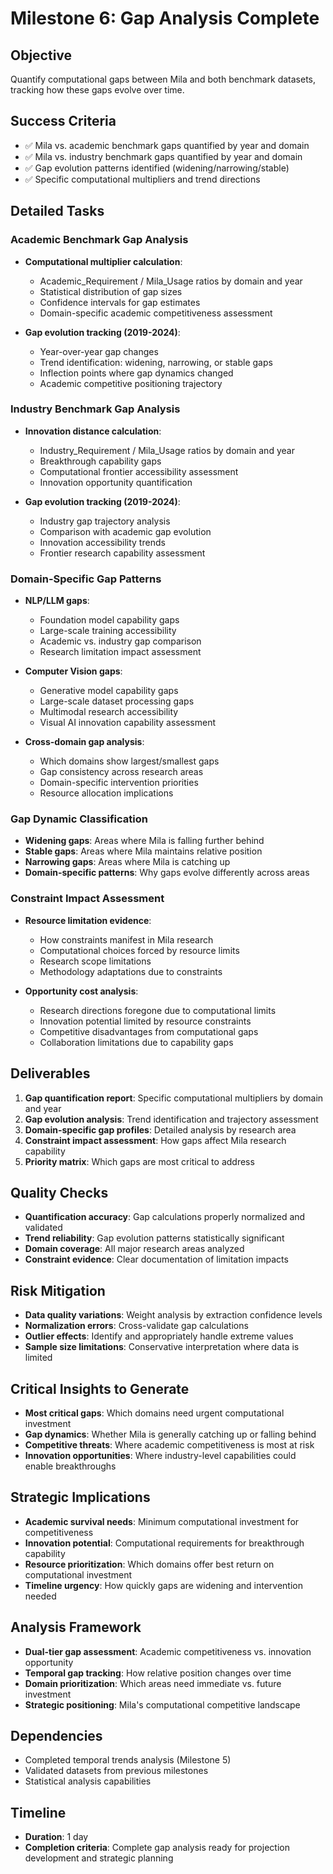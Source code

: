 # Milestone 6: Gap Analysis Complete

## Objective
Quantify computational gaps between Mila and both benchmark datasets, tracking how these gaps evolve over time.

## Success Criteria
- ✅ Mila vs. academic benchmark gaps quantified by year and domain
- ✅ Mila vs. industry benchmark gaps quantified by year and domain
- ✅ Gap evolution patterns identified (widening/narrowing/stable)
- ✅ Specific computational multipliers and trend directions

## Detailed Tasks

### Academic Benchmark Gap Analysis
- **Computational multiplier calculation**:
  - Academic_Requirement / Mila_Usage ratios by domain and year
  - Statistical distribution of gap sizes
  - Confidence intervals for gap estimates
  - Domain-specific academic competitiveness assessment

- **Gap evolution tracking (2019-2024)**:
  - Year-over-year gap changes
  - Trend identification: widening, narrowing, or stable gaps
  - Inflection points where gap dynamics changed
  - Academic competitive positioning trajectory

### Industry Benchmark Gap Analysis
- **Innovation distance calculation**:
  - Industry_Requirement / Mila_Usage ratios by domain and year
  - Breakthrough capability gaps
  - Computational frontier accessibility assessment
  - Innovation opportunity quantification

- **Gap evolution tracking (2019-2024)**:
  - Industry gap trajectory analysis
  - Comparison with academic gap evolution
  - Innovation accessibility trends
  - Frontier research capability assessment

### Domain-Specific Gap Patterns
- **NLP/LLM gaps**:
  - Foundation model capability gaps
  - Large-scale training accessibility
  - Academic vs. industry gap comparison
  - Research limitation impact assessment

- **Computer Vision gaps**:
  - Generative model capability gaps
  - Large-scale dataset processing gaps
  - Multimodal research accessibility
  - Visual AI innovation capability assessment

- **Cross-domain gap analysis**:
  - Which domains show largest/smallest gaps
  - Gap consistency across research areas
  - Domain-specific intervention priorities
  - Resource allocation implications

### Gap Dynamic Classification
- **Widening gaps**: Areas where Mila is falling further behind
- **Stable gaps**: Areas where Mila maintains relative position
- **Narrowing gaps**: Areas where Mila is catching up
- **Domain-specific patterns**: Why gaps evolve differently across areas

### Constraint Impact Assessment
- **Resource limitation evidence**:
  - How constraints manifest in Mila research
  - Computational choices forced by resource limits
  - Research scope limitations
  - Methodology adaptations due to constraints

- **Opportunity cost analysis**:
  - Research directions foregone due to computational limits
  - Innovation potential limited by resource constraints
  - Competitive disadvantages from computational gaps
  - Collaboration limitations due to capability gaps

## Deliverables
1. **Gap quantification report**: Specific computational multipliers by domain and year
2. **Gap evolution analysis**: Trend identification and trajectory assessment
3. **Domain-specific gap profiles**: Detailed analysis by research area
4. **Constraint impact assessment**: How gaps affect Mila research capability
5. **Priority matrix**: Which gaps are most critical to address

## Quality Checks
- **Quantification accuracy**: Gap calculations properly normalized and validated
- **Trend reliability**: Gap evolution patterns statistically significant
- **Domain coverage**: All major research areas analyzed
- **Constraint evidence**: Clear documentation of limitation impacts

## Risk Mitigation
- **Data quality variations**: Weight analysis by extraction confidence levels
- **Normalization errors**: Cross-validate gap calculations
- **Outlier effects**: Identify and appropriately handle extreme values
- **Sample size limitations**: Conservative interpretation where data is limited

## Critical Insights to Generate
- **Most critical gaps**: Which domains need urgent computational investment
- **Gap dynamics**: Whether Mila is generally catching up or falling behind
- **Competitive threats**: Where academic competitiveness is most at risk
- **Innovation opportunities**: Where industry-level capabilities could enable breakthroughs

## Strategic Implications
- **Academic survival needs**: Minimum computational investment for competitiveness
- **Innovation potential**: Computational requirements for breakthrough capability
- **Resource prioritization**: Which domains offer best return on computational investment
- **Timeline urgency**: How quickly gaps are widening and intervention needed

## Analysis Framework
- **Dual-tier gap assessment**: Academic competitiveness vs. innovation opportunity
- **Temporal gap tracking**: How relative position changes over time
- **Domain prioritization**: Which areas need immediate vs. future investment
- **Strategic positioning**: Mila's computational competitive landscape

## Dependencies
- Completed temporal trends analysis (Milestone 5)
- Validated datasets from previous milestones
- Statistical analysis capabilities

## Timeline
- **Duration**: 1 day
- **Completion criteria**: Complete gap analysis ready for projection development and strategic planning
